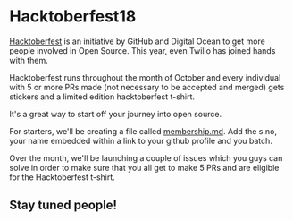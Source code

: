 # Hacktoberfest18

<a href="hactoberfest.digitalocean.com">Hacktoberfest</a> is an initiative by GitHub and Digital Ocean to get more people involved in Open Source. This year, even Twilio has joined hands with them.<br>

Hacktoberfest runs throughout the month of October and every individual with 5 or more PRs made (not necessary to be accepted and merged) gets stickers and a limited edition hacktoberfest t-shirt.<br>

It's a great way to start off your journey into open source.<br>

For starters, we'll be creating a file called <a href="https://github.com/MEC-Enigma/Hacktoberfest18/hacktoberfest/membership.md">membership.md</a>. Add the s.no, your name embedded within a link to your github profile and you batch.<br>

Over the month, we'll be launching a couple of issues which you guys can solve in order to make sure that you all get to make 5 PRs and are eligible for the Hacktoberfest t-shirt.<br>

## Stay tuned people!

